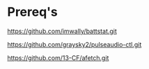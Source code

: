 # Prereq's

https://github.com/imwally/battstat.git

https://github.com/graysky2/pulseaudio-ctl.git

https://github.com/13-CF/afetch.git
